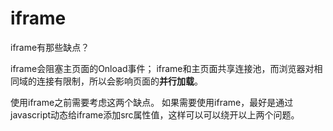 
# iframe

iframe有那些缺点？

iframe会阻塞主页面的Onload事件；
iframe和主页面共享连接池，而浏览器对相同域的连接有限制，所以会影响页面的**并行加载**。

使用iframe之前需要考虑这两个缺点。
如果需要使用iframe，最好是通过javascript动态给iframe添加src属性值，这样可以可以绕开以上两个问题。
